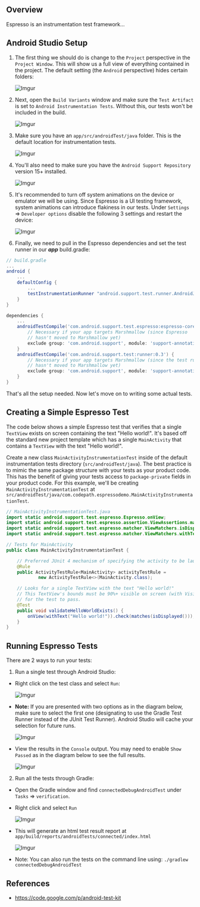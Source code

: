 ## Overview

Espresso is an instrumentation test framework...
 
## Android Studio Setup

1. The first thing we should do is change to the `Project` perspective in the `Project Window`. This will show us a full view of everything contained in the project. The default setting (the `Android` perspective) hides certain folders:

    ![Imgur](https://i.imgur.com/OWun9AJ.png)

2. Next, open the `Build Variants` window and make sure the `Test Artifact` is set to `Android Instrumentation Tests`. Without this, our tests won't be included in the build.

    ![Imgur](http://i.imgur.com/twnVGE1.png)
 
3. Make sure you have an `app/src/androidTest/java` folder. This is the default location for instrumentation tests.

    ![Imgur](http://i.imgur.com/go4sEXZ.png)

4. You'll also need to make sure you have the `Android Support Repository` version 15+ installed.

    ![Imgur](http://i.imgur.com/Rj2aprX.png)

5. It's recommended to turn off system animations on the device or emulator we will be using. Since Espresso is a UI testing framework, system animations can introduce flakiness in our tests. Under `Settings` => `Developer options` disable the following 3 settings and restart the device:

    ![Imgur](http://i.imgur.com/S9gvBnH.png)

6. Finally, we need to pull in the Espresso dependencies and set the test runner in our **_app_** build.gradle:
```gradle
// build.gradle
...
android {
    ...
    defaultConfig {
        ...
        testInstrumentationRunner "android.support.test.runner.AndroidJUnitRunner"
    }
}

dependencies {
    ...
    androidTestCompile('com.android.support.test.espresso:espresso-core:2.2') {
        // Necessary if your app targets Marshmallow (since Espresso
        // hasn't moved to Marshmallow yet)
        exclude group: 'com.android.support', module: 'support-annotations'
    }
    androidTestCompile('com.android.support.test:runner:0.3') {
        // Necessary if your app targets Marshmallow (since the test runner
        // hasn't moved to Marshmallow yet)
        exclude group: 'com.android.support', module: 'support-annotations'
    }
}
```
That's all the setup needed. Now let's move on to writing some actual tests.

## Creating a Simple Espresso Test

The code below shows a simple Espresso test that verifies that a single `TextView` exists on screen containing the text "Hello world!". It's based off the standard new project template which has a single `MainActivity` that contains a `TextView` with the text "Hello world!".

Create a new class `MainActivityInstrumentationTest` inside of the default instrumentation tests directory (`src/androidTest/java`). The best practice is to mimic the same package structure with your tests as your product code. This has the benefit of giving your tests access to `package-private` fields in your product code. For this example, we'll be creating `MainActivityInstrumentationTest` at `src/androidTest/java/com.codepath.espressodemo.MainActivityInstrumentationTest`.

```java
// MainActivityInstrumentationTest.java
import static android.support.test.espresso.Espresso.onView;
import static android.support.test.espresso.assertion.ViewAssertions.matches;
import static android.support.test.espresso.matcher.ViewMatchers.isDisplayed;
import static android.support.test.espresso.matcher.ViewMatchers.withText;

// Tests for MainActivity
public class MainActivityInstrumentationTest {

    // Preferred JUnit 4 mechanism of specifying the activity to be launched before each test
    @Rule
    public ActivityTestRule<MainActivity> activityTestRule = 
            new ActivityTestRule<>(MainActivity.class);

    // Looks for a single TextView with the text "Hello world!"
    // This TextView's bounds must be 90%+ visible on screen (with Visibility = View.VISIBLE)
    // for the test to pass.
    @Test
    public void validateHelloWorldExists() {
        onView(withText("Hello world!")).check(matches(isDisplayed()));
    }
}
```

## Running Espresso Tests

There are 2 ways to run your tests:

1. Run a single test through Android Studio:
  * Right click on the test class and select `Run`:
   
    ![Imgur](http://i.imgur.com/HVntgBc.png)
  * **Note:** If you are presented with two options as in the diagram below, make sure to select the first one (designating to use the Gradle Test Runner instead of the JUnit Test Runner). Android Studio will cache your selection for future runs.
      
    ![Imgur](https://i.imgur.com/RDmmdI2.png)
      
  * View the results in the `Console` output. You may need to enable `Show Passed` as in the diagram below to see the full results.
      
    ![Imgur](http://i.imgur.com/oCHth1N.png)
      
2. Run all the tests through Gradle:
  * Open the Gradle window and find `connectedDebugAndroidTest` under `Tasks` => `verification`.
  * Right click and select `Run`

    ![Imgur](http://i.imgur.com/rqw0GPb.png)

  * This will generate an html test result report at `app/build/reports/androidTests/connected/index.html`
      
    ![Imgur](http://i.imgur.com/m7KYVYX.png)

  * Note: You can also run the tests on the command line using: `./gradlew connectedDebugAndroidTest`

## References

* <https://code.google.com/p/android-test-kit>
